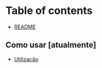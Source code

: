 # Table of contents

* [README](README.md)

## Como usar \[atualmente]

* [Utilização](como-usar-atualmente/utilizacao.md)
